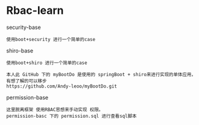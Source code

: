 # Rbac-learn

security-base 
    
    使用boot+security 进行一个简单的case
 
shiro-base
    
    使用boot+shiro 进行一个简单的case
    
    本人此 GitHub 下的 myBootDo 是使用的 springBoot + shiro来进行实现的单体应用，有想了解的可以移步
    https://github.com/Andy-leoo/myBootDo.git
    
permission-base
    
    这里脱离框架 使用RBAC思想来手动实现 权限。
    permission-basc 下的 permission.sql 进行查看sql脚本